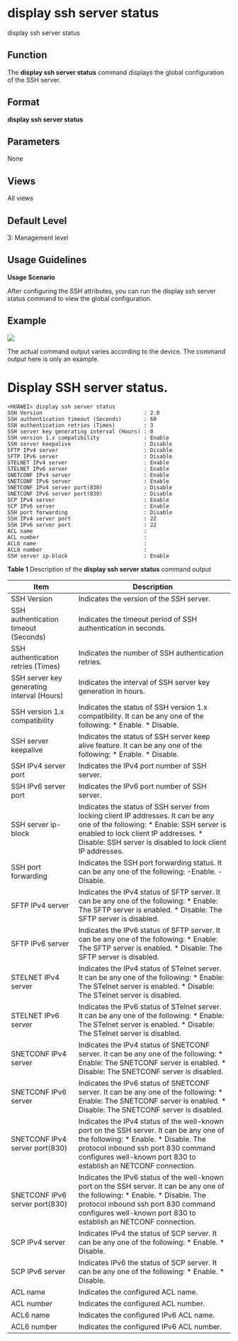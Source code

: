 display ssh server status
=========================

display ssh server status

Function
--------

The **display ssh server status** command displays the global configuration of the SSH server.



Format
------

**display ssh server status**



Parameters
----------

None


Views
-----

All views



Default Level
-------------

3: Management level



Usage Guidelines
----------------

**Usage Scenario**

After configuring the SSH attributes, you can run the display ssh server status command to view the global configuration.



Example
-------

![](../public_sys-resources/note_3.0-en-us.png)
 

The actual command output varies according to the device. The command output here is only an example.



# Display SSH server status.
```
<HUAWEI> display ssh server status
SSH Version                                : 2.0
SSH authentication timeout (Seconds)       : 60
SSH authentication retries (Times)         : 3
SSH server key generating interval (Hours) : 0
SSH version 1.x compatibility              : Enable
SSH server keepalive                       : Disable
SFTP IPv4 server                           : Disable
SFTP IPv6 server                           : Disable
STELNET IPv4 server                        : Enable
STELNET IPv6 server                        : Enable
SNETCONF IPv4 server                       : Enable
SNETCONF IPv6 server                       : Enable
SNETCONF IPv4 server port(830)             : Disable
SNETCONF IPv6 server port(830)             : Disable
SCP IPv4 server                            : Enable
SCP IPv6 server                            : Enable
SSH port forwarding                        : Disable
SSH IPv4 server port                       : 22
SSH IPv6 server port                       : 22
ACL name                                   :
ACL number                                 :
ACL6 name                                  : 
ACL6 number                                :
SSH server ip-block                        : Enable

```


**Table 1** Description of the
**display ssh server status** command output

| Item | Description |
| --- | --- |
| SSH Version | Indicates the version of the SSH server. |
| SSH authentication timeout (Seconds) | Indicates the timeout period of SSH authentication in seconds. |
| SSH authentication retries (Times) | Indicates the number of SSH authentication retries. |
| SSH server key generating interval (Hours) | Indicates the interval of SSH server key generation in hours. |
| SSH version 1.x compatibility | Indicates the status of SSH version 1.x compatibility. It can be any one of the following:   * Enable. * Disable. |
| SSH server keepalive | Indicates the status of SSH server keep alive feature. It can be any one of the following:   * Enable. * Disable. |
| SSH IPv4 server port | Indicates the IPv4 port number of SSH server. |
| SSH IPv6 server port | Indicates the IPv6 port number of SSH server. |
| SSH server ip-block | Indicates the status of SSH server from locking client IP addresses. It can be any one of the following:   * Enable: SSH server is enabled to lock client IP addresses. * Disable: SSH server is disabled to lock client IP addresses. |
| SSH port forwarding | Indicates the SSH port forwarding status. It can be any one of the following:  -Enable.  -Disable. |
| SFTP IPv4 server | Indicates the IPv4 status of SFTP server. It can be any one of the following:   * Enable: The SFTP server is enabled. * Disable: The SFTP server is disabled. |
| SFTP IPv6 server | Indicates the IPv6 status of SFTP server. It can be any one of the following:   * Enable: The SFTP server is enabled. * Disable: The SFTP server is disabled. |
| STELNET IPv4 server | Indicates the IPv4 status of STelnet server. It can be any one of the following:   * Enable: The STelnet server is enabled. * Disable: The STelnet server is disabled. |
| STELNET IPv6 server | Indicates the IPv6 status of STelnet server. It can be any one of the following:   * Enable: The STelnet server is enabled. * Disable: The STelnet server is disabled. |
| SNETCONF IPv4 server | Indicates the IPv4 status of SNETCONF server. It can be any one of the following:   * Enable: The SNETCONF server is enabled. * Disable: The SNETCONF server is disabled. |
| SNETCONF IPv6 server | Indicates the IPv6 status of SNETCONF server. It can be any one of the following:   * Enable: The SNETCONF server is enabled. * Disable: The SNETCONF server is disabled. |
| SNETCONF IPv4 server port(830) | Indicates the IPv4 status of the well-known port on the SSH server. It can be any one of the following:   * Enable. * Disable.   The protocol inbound ssh port 830 command configures well-known port 830 to establish an NETCONF connection. |
| SNETCONF IPv6 server port(830) | Indicates the IPv6 status of the well-known port on the SSH server. It can be any one of the following:   * Enable. * Disable.   The protocol inbound ssh port 830 command configures well-known port 830 to establish an NETCONF connection. |
| SCP IPv4 server | Indicates IPv4 the status of SCP server. It can be any one of the following:   * Enable. * Disable. |
| SCP IPv6 server | Indicates IPv6 the status of SCP server. It can be any one of the following:   * Enable. * Disable. |
| ACL name | Indicates the configured ACL name. |
| ACL number | Indicates the configured ACL number. |
| ACL6 name | Indicates the configured IPv6 ACL name. |
| ACL6 number | Indicates the configured IPv6 ACL number. |